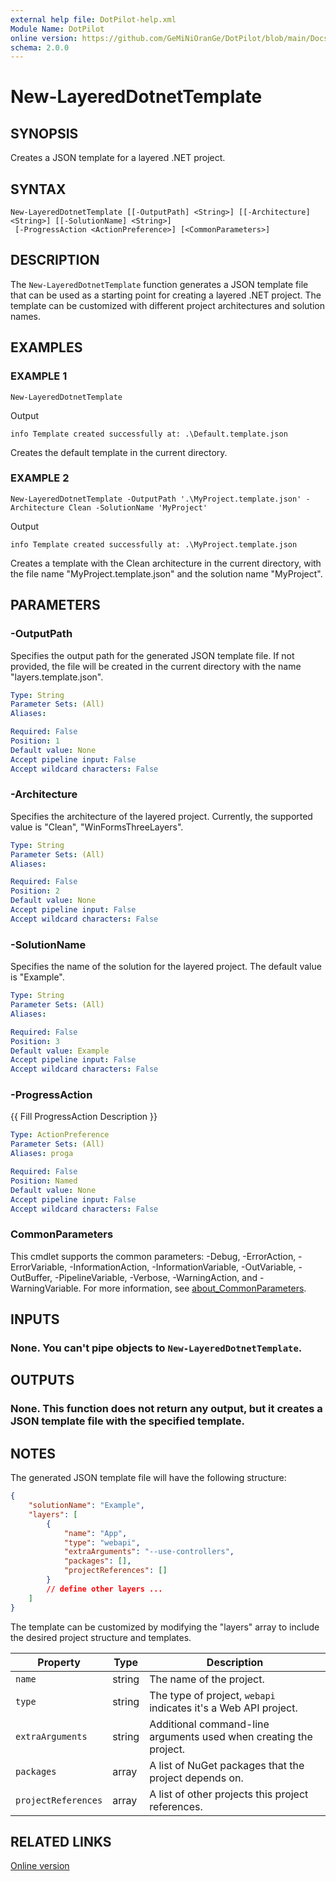 ```yaml
---
external help file: DotPilot-help.xml
Module Name: DotPilot
online version: https://github.com/GeMiNiOranGe/DotPilot/blob/main/Docs/New-LayeredDotnetTemplate.md
schema: 2.0.0
---
```


# New-LayeredDotnetTemplate

## SYNOPSIS
Creates a JSON template for a layered .NET project.

## SYNTAX

```
New-LayeredDotnetTemplate [[-OutputPath] <String>] [[-Architecture] <String>] [[-SolutionName] <String>]
 [-ProgressAction <ActionPreference>] [<CommonParameters>]
```

## DESCRIPTION
The `New-LayeredDotnetTemplate` function generates a JSON template file that can be used as a starting point for creating a layered .NET project.
The template can be customized with different project architectures and solution names.

## EXAMPLES

### EXAMPLE 1
```
New-LayeredDotnetTemplate
```

Output
```
info Template created successfully at: .\Default.template.json
```

Creates the default template in the current directory.

### EXAMPLE 2
```
New-LayeredDotnetTemplate -OutputPath '.\MyProject.template.json' -Architecture Clean -SolutionName 'MyProject'
```

Output
```
info Template created successfully at: .\MyProject.template.json
```

Creates a template with the Clean architecture in the current directory, with the file name "MyProject.template.json" and the solution name "MyProject".

## PARAMETERS

### -OutputPath
Specifies the output path for the generated JSON template file.
If not provided, the file will be created in the current directory with the name "layers.template.json".

```yaml
Type: String
Parameter Sets: (All)
Aliases:

Required: False
Position: 1
Default value: None
Accept pipeline input: False
Accept wildcard characters: False
```

### -Architecture
Specifies the architecture of the layered project.
Currently, the supported value is "Clean", "WinFormsThreeLayers".

```yaml
Type: String
Parameter Sets: (All)
Aliases:

Required: False
Position: 2
Default value: None
Accept pipeline input: False
Accept wildcard characters: False
```

### -SolutionName
Specifies the name of the solution for the layered project.
The default value is "Example".

```yaml
Type: String
Parameter Sets: (All)
Aliases:

Required: False
Position: 3
Default value: Example
Accept pipeline input: False
Accept wildcard characters: False
```

### -ProgressAction
{{ Fill ProgressAction Description }}

```yaml
Type: ActionPreference
Parameter Sets: (All)
Aliases: proga

Required: False
Position: Named
Default value: None
Accept pipeline input: False
Accept wildcard characters: False
```

### CommonParameters
This cmdlet supports the common parameters: -Debug, -ErrorAction, -ErrorVariable, -InformationAction, -InformationVariable, -OutVariable, -OutBuffer, -PipelineVariable, -Verbose, -WarningAction, and -WarningVariable. For more information, see [about_CommonParameters](http://go.microsoft.com/fwlink/?LinkID=113216).

## INPUTS

### None. You can't pipe objects to `New-LayeredDotnetTemplate`.
## OUTPUTS

### None. This function does not return any output, but it creates a JSON template file with the specified template.
## NOTES
The generated JSON template file will have the following structure:
```json
{
    "solutionName": "Example",
    "layers": [
        {
            "name": "App",
            "type": "webapi",
            "extraArguments": "--use-controllers",
            "packages": [],
            "projectReferences": []
        }
        // define other layers ...
    ]
}
```
The template can be customized by modifying the "layers" array to include the desired project structure and templates.

Property            | Type     | Description
------------------- | -------- | -----------------------------------------------------------------
`name`              | string   | The name of the project.
`type`              | string   | The type of project, `webapi` indicates it's a Web API project.
`extraArguments`    | string   | Additional command-line arguments used when creating the project.
`packages`          | array    | A list of NuGet packages that the project depends on.
`projectReferences` | array    | A list of other projects this project references.

## RELATED LINKS

[Online version](https://github.com/GeMiNiOranGe/DotPilot/blob/main/Docs/New-LayeredDotnetTemplate.md)


